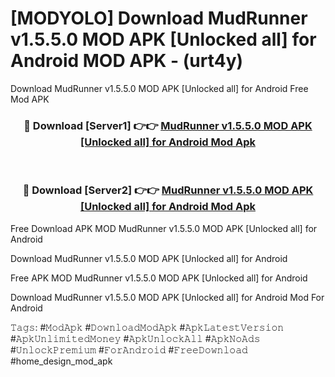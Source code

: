 # [MODYOLO] Download MudRunner v1.5.5.0 MOD APK [Unlocked all] for Android MOD APK - (urt4y)
Download MudRunner v1.5.5.0 MOD APK [Unlocked all] for Android Free Mod APK

<div align="center">
<h3>🔴 Download [Server1] 👉👉 <a href="https://apk-comot.site?title=MudRunner_v1.5.5.0_MOD_APK_[Unlocked_all]_for_Android">MudRunner v1.5.5.0 MOD APK [Unlocked all] for Android Mod Apk</a></h3><br>

<h3>🔴 Download [Server2] 👉👉 <a href="https://apk-comot.site?title=MudRunner_v1.5.5.0_MOD_APK_[Unlocked_all]_for_Android">MudRunner v1.5.5.0 MOD APK [Unlocked all] for Android Mod Apk</a></h3>
</div>


Free Download APK MOD MudRunner v1.5.5.0 MOD APK [Unlocked all] for Android

Download MudRunner v1.5.5.0 MOD APK [Unlocked all] for Android 

Free APK MOD MudRunner v1.5.5.0 MOD APK [Unlocked all] for Android 

Download MudRunner v1.5.5.0 MOD APK [Unlocked all] for Android Mod For Android

𝚃𝚊𝚐𝚜: #𝙼𝚘𝚍𝙰𝚙𝚔 #𝙳𝚘𝚠𝚗𝚕𝚘𝚊𝚍𝙼𝚘𝚍𝙰𝚙𝚔 #𝙰𝚙𝚔𝙻𝚊𝚝𝚎𝚜𝚝𝚅𝚎𝚛𝚜𝚒𝚘𝚗 #𝙰𝚙𝚔𝚄𝚗𝚕𝚒𝚖𝚒𝚝𝚎𝚍𝙼𝚘𝚗𝚎𝚢 #𝙰𝚙𝚔𝚄𝚗𝚕𝚘𝚌𝚔𝙰𝚕𝚕 #𝙰𝚙𝚔𝙽𝚘𝙰𝚍𝚜 #𝚄𝚗𝚕𝚘𝚌𝚔𝙿𝚛𝚎𝚖𝚒𝚞𝚖 #𝙵𝚘𝚛𝙰𝚗𝚍𝚛𝚘𝚒𝚍 #𝙵𝚛𝚎𝚎𝙳𝚘𝚠𝚗𝚕𝚘𝚊𝚍 #home_design_mod_apk